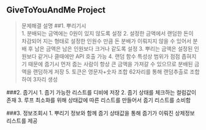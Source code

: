 ## GiveToYouAndMe Project 

> 문제해결 설명
##1. 뿌리기시  
    1. 분배되는 금액에는 0원이 있지 않도록 설정
    2. 설정한 금액에서 랜덤한 돈이 차감되어 지는 형태로 설정한 인원수 만큼 돈 분배가 
       이뤄지지 않을 수 있어서 분배 후 남은 금액은 남은 인원보다 크거나 같도록 설정
    3. 뿌리는 금액은 설정된 인원보다 같거나 클때에만 API 호출 가능
    4. 랜덤 함수 특성상 범위가 점점 좁혀지기 때문에 줍기시 먼저 줍는 사람이 항상 큰 금액을
       가져갈 수 있으므로 분배된 금액을 랜덤하게 저장
    5. 토큰은 영문자+숫자 조합 62자리를 통해 랜덤추출로 조합하여 3자리 생성
     
###2. 줍기시
    1. 줍기 가능한 리스트를 디비에 저장
    2. 줍기 상태를 체크하는 컬럼값이 존재
    3. 루프 최소화를 위해 상태값에 따른 리스트를 만들어서 줍기 리스트를 소비함
    
###3. 정보조회시
    1. 뿌리기 정보와 함께 줍기 상태값을 통해 줍기가 이뤄진 상제정보 리스트를 제공
   
